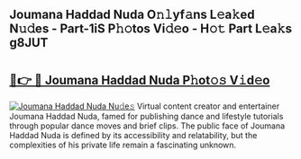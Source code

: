## Joumana Haddad Nuda O𝚗𝚕yf𝚊ns L𝚎a𝚔ed N𝚞𝚍es - Part-1iS P𝚑𝚘tos Vi𝚍𝚎o - H𝚘𝚝 Part L𝚎a𝚔s g8JUT

# <h2><a href="http://kf6rmbz.oniu.top/?m=Joumana+Haddad+Nuda">🔗👉 🔴 Joumana Haddad Nuda P𝚑ot𝚘𝚜 V𝚒d𝚎o</a></h2>

[![Joumana Haddad Nuda Nu𝚍e𝚜](https://i.imgur.com/0qMVB7G.gif)](http://kf6rmbz.oniu.top/?m=Joumana+Haddad+Nuda)
Virtual content creator and entertainer Joumana Haddad Nuda, famed for publishing dance and lifestyle tutorials through popular dance moves and brief clips. The public face of Joumana Haddad Nuda is defined by its accessibility and relatability, but the complexities of his private life remain a fascinating unknown.  

